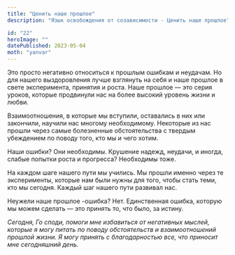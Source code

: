 ```yaml
---
title: "Ценить наше прошлое"
description: "Язык освобождения от созависимости - Ценить наше прошлое"

id: "22"
heroImage: ""
datePublished: 2023-05-04
moth: "yanvar"
---
```


Это просто негативно относиться к прошлым ошибкам и неудачам. Но для нашего
выздоровления лучше взглянуть на себя и наше прошлое в свете эксперимента,
принятия и роста. Наше прошлое — это серия уроков, которые продвинули нас на
более высокий уровень жизни и любви.

Взаимоотношения, в которые мы вступили, оставались в них или закончили,
научили нас многому необходимому. Некоторые из нас прошли через самые
болезненные обстоятельства с твердым убеждением по поводу того, кто мы и чего
хотим.

Наши ошибки? Они необходимы. Крушение надежд, неудачи, и иногда, слабые
попытки роста и прогресса? Необходимы тоже.

На каждом шаге нашего пути мы учились. Мы прошли именно через те эксперименты,
которые нам были нужны для того, чтобы стать теми, кто мы сегодня. Каждый шаг
нашего пути развивал нас.

Неужели наше прошлое -ошибка? Нет. Единственная ошибка, которую мы можем
сделать — это принять то, что было, за истину.

_Сегодня,_ _Го_ _споди,_ _помоги_ _мне_ _избавиться_ _от_ _негативных_
_мыслей,_ _которые_ _я_ _могу_ _питать_ _по_ _поводу_ _обстоятельств_ _и_
_взаимоотношений_ _прошлой_ _жизни._ _Я_ _могу_ _принять_ _с_ _благодарностью_
_все,_ _что_ _приносит_ _мне_ _сегодняшний_ _день._
